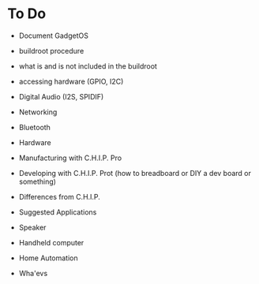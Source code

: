 # To Do

* Document GadgetOS
 * buildroot procedure
 * what is and is not included in the buildroot
 * accessing hardware (GPIO, I2C)
 * Digital Audio (I2S, SPIDIF)
 * Networking
 * Bluetooth

* Hardware
 * Manufacturing with C.H.I.P. Pro
 * Developing with C.H.I.P. Prot (how to breadboard or DIY a dev board or something)

* Differences from C.H.I.P.

* Suggested Applications
 * Speaker
 * Handheld computer
 * Home Automation
 * Wha'evs

